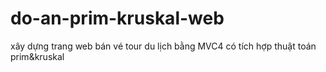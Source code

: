 # do-an-prim-kruskal-web
xây dựng trang web bán vé tour du lịch bằng MVC4 có tích hợp thuật toán prim&amp;kruskal
